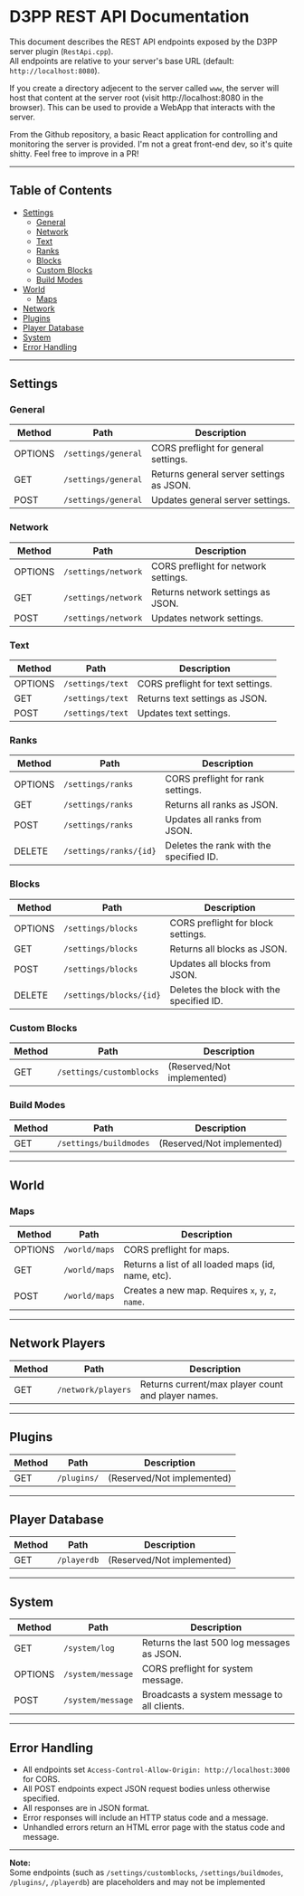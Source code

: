 # D3PP REST API Documentation

This document describes the REST API endpoints exposed by the D3PP server plugin (`RestApi.cpp`).  
All endpoints are relative to your server's base URL (default: `http://localhost:8080`).

If you create a directory adjecent to the server called `www`, the server will host that content at the server root (visit http://localhost:8080 in the browser). This can be used to provide a WebApp that interacts with the server.

From the Github repository, a basic React application for controlling and monitoring the server is provided.
I'm not a great front-end dev, so it's quite shitty. Feel free to improve in a PR!

---

## Table of Contents

- [Settings](#settings)
  - [General](#general)
  - [Network](#network)
  - [Text](#text)
  - [Ranks](#ranks)
  - [Blocks](#blocks)
  - [Custom Blocks](#custom-blocks)
  - [Build Modes](#build-modes)
- [World](#world)
  - [Maps](#maps)
- [Network](#network-players)
- [Plugins](#plugins)
- [Player Database](#player-database)
- [System](#system)
- [Error Handling](#error-handling)

---

## Settings

### General

| Method | Path                   | Description                                 |
|--------|------------------------|---------------------------------------------|
| OPTIONS| `/settings/general`    | CORS preflight for general settings.        |
| GET    | `/settings/general`    | Returns general server settings as JSON.    |
| POST   | `/settings/general`    | Updates general server settings.            |

### Network

| Method | Path                   | Description                                 |
|--------|------------------------|---------------------------------------------|
| OPTIONS| `/settings/network`    | CORS preflight for network settings.        |
| GET    | `/settings/network`    | Returns network settings as JSON.           |
| POST   | `/settings/network`    | Updates network settings.                   |

### Text

| Method | Path                   | Description                                 |
|--------|------------------------|---------------------------------------------|
| OPTIONS| `/settings/text`       | CORS preflight for text settings.           |
| GET    | `/settings/text`       | Returns text settings as JSON.              |
| POST   | `/settings/text`       | Updates text settings.                      |

### Ranks

| Method | Path                   | Description                                 |
|--------|------------------------|---------------------------------------------|
| OPTIONS| `/settings/ranks`      | CORS preflight for rank settings.           |
| GET    | `/settings/ranks`      | Returns all ranks as JSON.                  |
| POST   | `/settings/ranks`      | Updates all ranks from JSON.                |
| DELETE | `/settings/ranks/{id}` | Deletes the rank with the specified ID.     |

### Blocks

| Method | Path                   | Description                                 |
|--------|------------------------|---------------------------------------------|
| OPTIONS| `/settings/blocks`     | CORS preflight for block settings.          |
| GET    | `/settings/blocks`     | Returns all blocks as JSON.                 |
| POST   | `/settings/blocks`     | Updates all blocks from JSON.               |
| DELETE | `/settings/blocks/{id}`| Deletes the block with the specified ID.    |

### Custom Blocks

| Method | Path                        | Description                                |
|--------|-----------------------------|--------------------------------------------|
| GET    | `/settings/customblocks`    | (Reserved/Not implemented)                 |

### Build Modes

| Method | Path                        | Description                                |
|--------|-----------------------------|--------------------------------------------|
| GET    | `/settings/buildmodes`      | (Reserved/Not implemented)                 |

---

## World

### Maps

| Method | Path                | Description                                         |
|--------|---------------------|-----------------------------------------------------|
| OPTIONS| `/world/maps`       | CORS preflight for maps.                            |
| GET    | `/world/maps`       | Returns a list of all loaded maps (id, name, etc).  |
| POST   | `/world/maps`       | Creates a new map. Requires `x`, `y`, `z`, `name`.  |

---

## Network Players

| Method | Path                | Description                                         |
|--------|---------------------|-----------------------------------------------------|
| GET    | `/network/players`  | Returns current/max player count and player names.  |

---

## Plugins

| Method | Path                | Description                                         |
|--------|---------------------|-----------------------------------------------------|
| GET    | `/plugins/`         | (Reserved/Not implemented)                          |

---

## Player Database

| Method | Path                | Description                                         |
|--------|---------------------|-----------------------------------------------------|
| GET    | `/playerdb`         | (Reserved/Not implemented)                          |

---

## System

| Method | Path                | Description                                         |
|--------|---------------------|-----------------------------------------------------|
| GET    | `/system/log`       | Returns the last 500 log messages as JSON.          |
| OPTIONS| `/system/message`   | CORS preflight for system message.                  |
| POST   | `/system/message`   | Broadcasts a system message to all clients.         |

---

## Error Handling

- All endpoints set `Access-Control-Allow-Origin: http://localhost:3000` for CORS.
- All POST endpoints expect JSON request bodies unless otherwise specified.
- All responses are in JSON format.
- Error responses will include an HTTP status code and a message.
- Unhandled errors return an HTML error page with the status code and message.

---

**Note:**  
Some endpoints (such as `/settings/customblocks`, `/settings/buildmodes`, `/plugins/`, `/playerdb`) are placeholders and may not be implemented